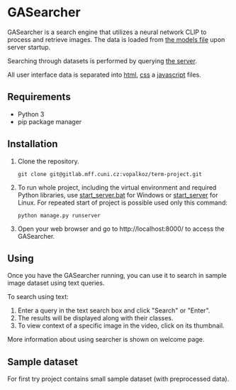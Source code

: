 # GASearcher

GASearcher is a search engine that utilizes a neural network CLIP to process and retrieve images. The data is
loaded from [the models file](gas/models.py) upon server startup.

Searching through datasets is performed by querying [the server](gas/view.py).

All user interface data is separated into [html](templates), [css](static/css)
a [javascript](static/js) files.

## Requirements

* Python 3
* pip package manager

## Installation
1. Clone the repository.

    ```commandline
    git clone git@gitlab.mff.cuni.cz:vopalkoz/term-project.git
    ```

2. To run whole project, including the virtual environment and required Python libraries,
use [start_server.bat](start_server.bat) for Windows or [start_server](start_server) for Linux.
   For repeated start of project is possible used only this command:
   ```commandline
   python manage.py runserver
   ```

3. Open your web browser and go to http://localhost:8000/ to access the GASearcher.

## Using
Once you have the GASearcher running, you can use it to search in sample image dataset using text queries.

To search using text:

1. Enter a query in the text search box and click "Search" or "Enter".
2. The results will be displayed along with their classes.
3. To view context of a specific image in the video, click on its thumbnail.

More information about using searcher is shown on welcome page.

## Sample dataset
For first try project contains small sample dataset (with preprocessed data).


